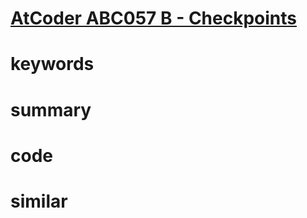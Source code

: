 # [AtCoder ABC057 B - Checkpoints](https://atcoder.jp/contests/abc057/tasks/abc057_b)


# keywords


# summary


# code 


# similar 
